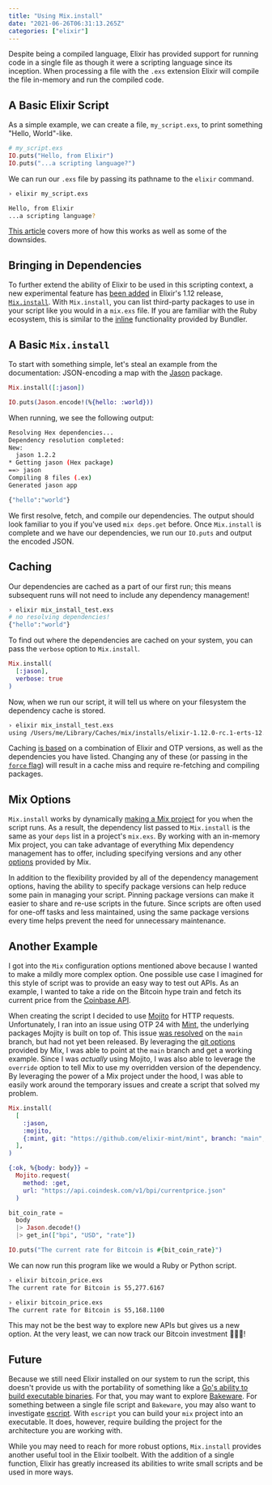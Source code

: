 ```yaml
---
title: "Using Mix.install"
date: "2021-06-26T06:31:13.265Z"
categories: ["elixir"]
---
```


Despite being a compiled language, Elixir has provided support for running code in a single file as though it were a scripting language since its inception. When processing a file with the `.exs` extension Elixir will compile the file in-memory and run the compiled code.

## A Basic Elixir Script

As a simple example, we can create a file, `my_script.exs`, to print something "Hello, World"-like.

```elixir
# my_script.exs
IO.puts("Hello, from Elixir")
IO.puts("...a scripting language?")
```

We can run our `.exs` file by passing its pathname to the `elixir` command.

```bash
› elixir my_script.exs

Hello, from Elixir
...a scripting language?
```

[This article](https://thinkingelixir.com/2019-04-running-an-elixir-file-as-a-script/) covers more of how this works as well as some of the downsides.

## Bringing in Dependencies

To further extend the ability of Elixir to be used in this scripting context, a new experimental feature has [been added](https://github.com/elixir-lang/elixir/pull/10674) in Elixir's 1.12 release, [`Mix.install`](https://hexdocs.pm/mix/1.12.0-rc.0/Mix.html#install/2). With `Mix.install`, you can list third-party packages to use in your script like you would in a `mix.exs` file. If you are familiar with the Ruby ecosystem, this is similar to the [inline](https://bundler.io/guides/bundler_in_a_single_file_ruby_script.html) functionality provided by Bundler.

## A Basic `Mix.install`

To start with something simple, let's steal an example from the documentation: JSON-encoding a map with the [Jason](https://github.com/michalmuskala/jason) package.

```elixir
Mix.install([:jason])

IO.puts(Jason.encode!(%{hello: :world}))
```

When running, we see the following output:

```bash
Resolving Hex dependencies...
Dependency resolution completed:
New:
  jason 1.2.2
* Getting jason (Hex package)
==> jason
Compiling 8 files (.ex)
Generated jason app

{"hello":"world"}
```

We first resolve, fetch, and compile our dependencies. The output should look familiar to you if you've used `mix deps.get` before. Once `Mix.install` is complete and we have our dependencies, we run our `IO.puts` and output the encoded JSON.

## Caching

Our dependencies are cached as a part of our first run; this means subsequent runs will not need to include any dependency management!

```bash
› elixir mix_install_test.exs
# no resolving dependencies!
{"hello":"world"}
```

To find out where the dependencies are cached on your system, you can pass the `verbose` option to `Mix.install`.

```elixir
Mix.install(
  [:jason],
  verbose: true
)
```

Now, when we run our script, it will tell us where on your filesystem the dependency cache is stored.

```bash
› elixir mix_install_test.exs
using /Users/me/Library/Caches/mix/installs/elixir-1.12.0-rc.1-erts-12.0/11989020f314102159a0c9ca882052fc
```

Caching [is based](https://github.com/elixir-lang/elixir/blob/3c7e3bd67d3c78c746a7db359da505e688a6f504/lib/mix/lib/mix.ex#L555-L557) on a combination of Elixir and OTP versions, as well as the dependencies you have listed. Changing any of these (or passing in the [`force` flag](https://hexdocs.pm/mix/1.12.0-rc.1/Mix.html#install/2-options)) will result in a cache miss and require re-fetching and compiling packages.

## Mix Options

`Mix.install` works by dynamically [making a Mix project](https://github.com/elixir-lang/elixir/blob/3c7e3bd67d3c78c746a7db359da505e688a6f504/lib/mix/lib/mix.ex#L567-L582) for you when the script runs. As a result, the dependency list passed to `Mix.install` is the same as your `deps` list in a project's `mix.exs`. By working with an in-memory Mix project, you can take advantage of everything Mix dependency management has to offer, including specifying versions and any other [options](https://hexdocs.pm/mix/Mix.Tasks.Deps.html#module-options) provided by Mix.

In addition to the flexibility provided by all of the dependency management options, having the ability to specify package versions can help reduce some pain in managing your script. Pinning package versions can make it easier to share and re-use scripts in the future. Since scripts are often used for one-off tasks and less maintained, using the same package versions every time helps prevent the need for unnecessary maintenance.

## Another Example

I got into the `Mix` configuration options mentioned above because I wanted to make a mildly more complex option. One possible use case I imagined for this style of script was to provide an easy way to test out APIs. As an example, I wanted to take a ride on the Bitcoin hype train and fetch its current price from the [Coinbase API](https://developers.coinbase.com/).

When creating the script I decided to use [Mojito](https://github.com/appcues/mojito) for HTTP requests. Unfortunately, I ran into an issue using OTP 24 with [Mint](https://github.com/elixir-mint/mint), the underlying packages Mojity is built on top of. This issue [was resolved](https://github.com/elixir-mint/mint/pull/293) on the `main` branch, but had not yet been released. By leveraging the [git options](https://hexdocs.pm/mix/Mix.Tasks.Deps.html#module-git-options-git) provided by Mix, I was able to point at the `main` branch and get a working example. Since I was _actually_ using Mojito, I was also able to leverage the `override` option to tell Mix to use my overridden version of the dependency. By leveraging the power of a Mix project under the hood, I was able to easily work around the temporary issues and create a script that solved my problem.

```elixir
Mix.install(
  [
    :jason,
    :mojito,
    {:mint, git: "https://github.com/elixir-mint/mint", branch: "main", override: true}
  ],
)

{:ok, %{body: body}} =
  Mojito.request(
    method: :get,
    url: "https://api.coindesk.com/v1/bpi/currentprice.json"
  )

bit_coin_rate =
  body
  |> Jason.decode!()
  |> get_in(["bpi", "USD", "rate"])

IO.puts("The current rate for Bitcoin is #{bit_coin_rate}")
```

We can now run this program like we would a Ruby or Python script.

```bash
› elixir bitcoin_price.exs
The current rate for Bitcoin is 55,277.6167

› elixir bitcoin_price.exs
The current rate for Bitcoin is 55,168.1100
```

This may not be the best way to explore new APIs but gives us a new option. At the very least, we can now track our Bitcoin investment 💎🙌🚀!

## Future

Because we still need Elixir installed on our system to run the script, this doesn't provide us with the portability of something like a [Go's ability to build executable binaries](https://www.digitalocean.com/community/tutorials/how-to-build-and-install-go-programs). For that, you may want to explore [Bakeware](https://github.com/bake-bake-bake/bakeware). For something between a single file script and `Bakeware`, you may also want to investigate [escript](https://hexdocs.pm/mix/master/Mix.Tasks.Escript.Build.html). With `escript` you can build your `mix` project into an executable. It does, however, require building the project for the architecture you are working with.

While you may need to reach for more robust options, `Mix.install` provides another useful tool in the Elixir toolbelt. With the addition of a single function, Elixir has greatly increased its abilities to write small scripts and be used in more ways.
